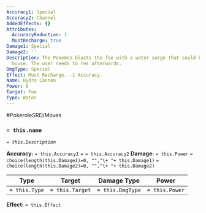 ```yaml
---
Accuracy1: Special
Accuracy2: Channel
AddedEffects: {}
Attributes:
  AccuracyReduction: 1
  MustRecharge: true
Damage1: Special
Damage2: ''
Description: The Pokemon blasts the foe with a water surge that could bring down a
  house. The user needs to res afterwards.
DmgType: Special
Effect: Must Recharge. -1 Accuracy.
Name: Hydro Cannon
Power: 6
Target: Foe
Type: Water
---
```


#PokeroleSRD/Moves

### `= this.name` 
*`= this.Description`*

**Accuracy:** `= this.Accuracy1` + `= this.Accuracy2`
**Damage:** `= this.Power` `= choice(length(this.Damage1)=0, "","\+ "+ this.Damage1)` `= choice(length(this.Damage2)=0, "","\+ "+ this.Damage2)`

| Type          | Target          | Damage Type          | Power          |
| ------------- | --------------- | ---------------- | -------------- |
| `= this.Type` | `= this.Target` | `= this.DmgType` | `= this.Power` | 

**Effect:** `= this.Effect`